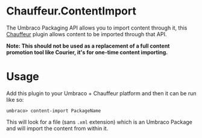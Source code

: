 # Chauffeur.ContentImport

The Umbraco Packaging API allows you to import content through it, this [Chauffeur](https://github.com/aaronpowell/chauffeur) plugin allows content to be imported through that API.

**Note: This should not be used as a replacement of a full content promotion tool like Courier, it's for one-time content importing.**

# Usage

Add this plugin to your Umbraco + Chauffeur platform and then it can be run like so:

    umbraco> content-import PackageName

This will look for a file (sans `.xml` extension) which is an Umbraco Package and will import the content from within it.
